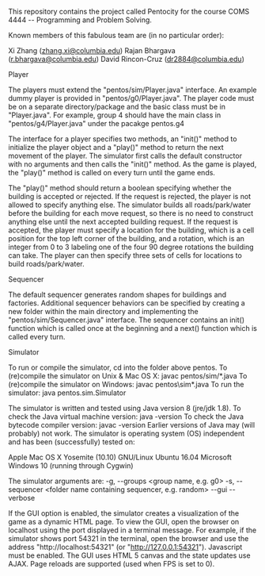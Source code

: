 This repository contains the project called Pentocity for the course COMS 4444 -- Programming and Problem Solving.

Known members of this fabulous team are (in no particular order):

Xi Zhang (zhang.xi@columbia.edu)
Rajan Bhargava (r.bhargava@columbia.edu)
David Rincon-Cruz (dr2884@columbia.edu)



Player

The players must extend the "pentos/sim/Player.java" interface. An example
dummy player is provided in "pentos/g0/Player.java". The player code must
be on a separate directory/package and the basic class must be in "Player.java".
For example, group 4 should have the main class in "pentos/g4/Player.java" under the pacakge pentos.g4

The interface for a player specifies two methods, an "init()" method to
initialize the player object and a "play()" method to return the next
movement of the player. The simulator first calls the default constructor
with no arguments and then calls the "init()" method. As the game is
played, the "play()" method is called on every turn until the game ends.

The "play()" method should return a boolean specifying whether the building is accepted or rejected. If the request is rejected, the player is not allowed to specify anything else. The simulator builds all roads/park/water before the building for each move request, so there is no need to construct anything else until the next accepted building request. If the request is accepted, the player must specify a location for the building, which is a cell position for the top left corner of the building, and a rotation, which is an integer from 0 to 3 labeling one of the four 90 degree rotations the building can take. The player can then specify three sets of cells for locations to build roads/park/water. 

Sequencer

The default sequencer generates random shapes for buildings and factories. Additional sequencer behaviors can be specified by creating a new folder within the main directory and implementing the "pentos/sim/Sequencer.java" interface. The sequencer contains an init() function which is called once at the beginning and a next() function which is called every turn. 

Simulator

To run or compile the simulator, cd into the folder above pentos.
To (re)compile the simulator on Unix & Mac OS X:   javac pentos/sim/*.java
To (re)compile the simulator on Windows:           javac pentos\sim\*.java
To run the simulator:  java pentos.sim.Simulator <arguments>

The simulator is written and tested using Java version 8 (jre/jdk 1.8).
To check the Java virtual machine version:     java -version
To check the Java bytecode compiler version:   javac -version
Earlier versions of Java may (will probably) not work. The simulator is
operating system (OS) independent and has been (successfully) tested on:

  Apple Mac OS X Yosemite (10.10)
  GNU/Linux Ubuntu 16.04
  Microsoft Windows 10 (running through Cygwin)

The simulator arguments are:
 -g, --groups <group name, e.g. g0>
 -s, --sequencer <folder name containing sequencer, e.g. random>
     --gui
     --verbose

If the GUI option is enabled, the simulator creates a visualization of
the game as a dynamic HTML page. To view the GUI, open the browser on
localhost using the port displayed in a terminal message. For example,
if the simulator shows port 54321 in the terminal, open the browser and
use the address "http://localhost:54321" (or "http://127.0.0.1:54321").
Javascript must be enabled. The GUI uses HTML 5 canvas and the state
updates use AJAX. Page reloads are supported (used when FPS is set to 0).
